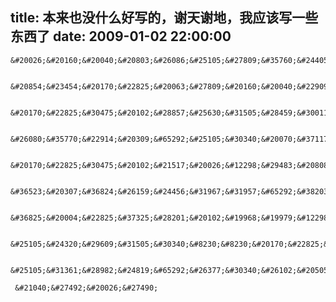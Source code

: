 title: 本来也没什么好写的，谢天谢地，我应该写一些东西了
date: 2009-01-02 22:00:00
---

    &#20026;&#20160;&#20040;&#20803;&#26086;&#25105;&#27809;&#35760;&#24405;&#20160;&#20040;&#65311;&#22240;&#20026;&#27809;&#20160;&#20040;&#20540;&#24471;&#35760;&#24405;&#30340;&#65292;&#23601;&#36825;&#20040;&#31616;&#21333;&#20102;&#12290;

     &#20854;&#23454;&#20170;&#22825;&#20063;&#27809;&#20160;&#20040;&#22909;&#22810;&#30340;&#20102;&#65292;&#21018;&#21018;&#30475;&#21040;&#26377;&#20154;&#35828;&#19968;&#20010;72&#20998;&#38047;&#30340;&#27861;&#21017;&#65292;&#25105;&#21018;&#21018;&#36824;&#21457;&#37038;&#20214;&#35810;&#38382;&#20182;&#65292;&#20182;&#35828;&#20154;&#20307;&#38203;&#28860;&#24212;&#35813;&#36798;&#21040;72&#20998;&#38047;&#65292;30&#20998;&#38047;&#20998;&#35299;&#33026;&#32938;&#65292;12&#20998;&#38047;&#21560;&#25910;&#38041;&#36136;&#21543;&#65292;&#28982;&#21518;30&#20998;&#38047;&#38203;&#28860;&#32908;&#32905;&#21644;&#39592;&#39612;&#8230;&#8230;&#22909;&#20687;&#26159;&#65292;&#24076;&#26395;&#20182;&#20250;&#22238;&#22797;&#25105;&#30340;&#37038;&#20214;

     &#20170;&#22825;&#30475;&#20102;&#28857;&#25630;&#31505;&#28459;&#30011;&#65292;&#20284;&#20046;&#24515;&#24773;&#30171;&#24555;&#19968;&#28857;&#20102;&#8230;&#8230;&#20294;&#26159;&#30475;&#19968;&#20123;&#28459;&#30011;&#65292;&#24515;&#24773;&#20063;&#22833;&#33853;&#20102;&#19968;&#28857;&#20102;&#8230;&#8230;&#25152;&#20197;&#25345;&#24179;&#20102;&#8230;&#8230;&#21487;&#24694;&#65281;

     &#26080;&#35770;&#22914;&#20309;&#65292;&#25105;&#30340;&#20070;&#37117;&#37038;&#21040;&#20102;&#65292;&#25105;&#36824;&#26377;&#20160;&#20040;&#29702;&#30001;&#19981;&#20840;&#24515;&#20840;&#24847;&#23398;&#20064;&#65311;&#8230;&#8230;&#22909;&#21543;&#65292;&#19981;&#38656;&#35201;&#30495;&#27491;&#30340;&#20840;&#24515;&#20840;&#24847;&#8230;&#8230;&#19981;&#34892;&#8230;&#8230;&#25105;&#30340;&#30446;&#26631;&#26159;&#20840;&#24515;&#20840;&#24847;&#8230;&#8230;&#36825;&#20010;&#38382;&#39064;&#31561;&#20250;&#20799;&#20877;&#24819;&#8230;&#8230;

     &#20170;&#22825;&#30475;&#20102;&#21517;&#20026;&#12298;&#29483;&#20808;&#29983;&#25289;&#38754;&#23627;&#12299;&#30340;&#22235;&#26684;&#28459;&#30011;&#65292;&#36824;&#19981;&#38169;&#65292;&#22235;&#26684;&#19968;&#33324;&#37117;&#26159;&#25630;&#31505;&#30340;&#20316;&#21697;&#65292;&#36825;&#37096;&#20063;&#38750;&#24120;&#19981;&#38169;&#65292;&#26377;&#28857;&#20687;&#12298;&#21315;&#22855;&#30334;&#24618;&#12299;&#37027;&#20010;&#28459;&#30011;&#19968;&#26679;&#65292;&#20063;&#24456;&#26377;&#24847;&#24605;&#12290;

     &#36523;&#20307;&#36824;&#26159;&#24456;&#31967;&#31957;&#65292;&#38203;&#28860;&#36824;&#27809;&#32487;&#32493;&#36827;&#34892;&#8230;&#8230;&#21487;&#24796;&#8230;&#8230;&#21487;&#24796;&#8230;&#8230;&#21487;&#24680;&#8230;&#8230;&#21487;&#24680;&#8230;&#8230;&#39640;&#20852;&#8230;&#8230;&#39640;&#20852;&#8230;&#8230;&#21162;&#21147;&#8230;&#8230;&#21162;&#21147;&#8230;&#8230;

     &#36825;&#20004;&#22825;&#37325;&#28201;&#20102;&#19968;&#19979;&#12298;&#26143;&#29699;&#22823;&#25112;&#12299;&#30340;&#30005;&#24433;&#65292;&#19979;&#36733;&#20102;avi&#30340;&#35270;&#39057;&#65288;&#25105;&#27809;&#20180;&#32454;&#30475;&#26159;&#20160;&#20040;&#32534;&#30721;&#26684;&#24335;&#30340;&#65289;&#65292;&#26143;&#25112;&#30340;&#19990;&#30028;&#8230;&#8230;&#26377;&#33521;&#38596;&#20027;&#20041;&#30340;&#23384;&#22312;&#65292;jedi&#21644;sith&#20284;&#20046;&#24378;&#65292;&#20294;&#21448;&#20284;&#20046;&#24456;&#24369;&#65292;&#20284;&#20046;&#21482;&#35201;&#26377;&#19968;&#21457;&#23376;&#24377;&#21644;&#19968;&#20811;&#27602;&#33647;&#23601;&#33021;&#35753;&#20182;&#20204;&#27515;&#8230;&#8230;&#20294;&#26159;&#20182;&#20204;&#23601;&#27515;&#19981;&#20102;&#8230;&#8230;&#38590;&#36947;&#20182;&#20204;&#26377;&#38544;&#34255;&#23646;&#24615;&#8220;&#36816;&#27668;&#8221;&#65311;&#38590;&#36947;&#21407;&#21147;&#23601;&#26159;&#36816;&#27668;&#65311;&#65281;

     &#25105;&#24320;&#29609;&#31505;&#30340;&#8230;&#8230;&#20170;&#22825;&#20063;&#30475;&#20102;&#12298;&#22320;&#29699;&#19978;&#26368;&#24378;&#30340;&#26032;&#23064;&#12299;&#30340;vol11&#65292;&#20284;&#20046;&#65292;&#28459;&#30011;&#20013;&#24635;&#26377;&#27494;&#21147;&#26159;&#20915;&#32988;&#30340;&#20851;&#38190;&#36825;&#19968;&#24605;&#24819;&#8230;&#8230;&#24456;&#26159;&#22855;&#24618;&#8230;&#8230;

     &#25105;&#31361;&#28982;&#24819;&#65292;&#26377;&#30340;&#26102;&#20505;&#21543;&#65292;&#20316;&#32773;&#24635;&#20250;&#36991;&#20813;&#19968;&#20123;&#19981;&#22909;&#30340;&#19996;&#35199;&#30340;&#23384;&#22312;&#65292;&#21051;&#24847;&#30340;&#34924;&#25176;&#20986;&#22909;&#30340;&#19996;&#35199;&#8230;&#8230;&#23601;&#22914;&#21516;&#27494;&#26519;&#22823;&#20384;&#20174;&#26469;&#19981;&#19978;&#21397;&#25152;&#65292;&#27809;&#26377;&#27442;&#26395;&#19968;&#26679;&#65288;&#33267;&#23569;&#24456;&#22823;&#37096;&#20998;&#65292;&#27969;&#34892;&#30340;&#37027;&#19968;&#37096;&#20998;&#20013;&#30340;&#24456;&#22823;&#37096;&#20998;&#65289;&#8230;&#8230;&#24456;&#38590;&#29730;&#30952;&#8230;&#8230;&#25105;&#30340;&#24847;&#24605;&#26159;&#65292;&#25105;&#36825;&#20040;&#24819;&#65292;&#22823;&#27010;&#26159;&#22240;&#20026;&#25105;&#30340;&#24605;&#24819;&#24050;&#32463;&#34987;&#40657;&#26263;&#21407;&#21147;&#33104;&#34432;&#30340;&#20851;&#31995;&#20040;&#65311;&#23601;&#22909;&#20687;&#37027;&#24352;&#26159;&#28023;&#35930;&#36824;&#26159;&#30007;&#22899;&#30340;&#37027;&#20010;&#22270;&#29255;&#19968;&#26679;&#20040;&#65311;&#22240;&#20026;&#25105;&#30340;&#24605;&#24819;&#37324;&#35748;&#20026;&#20154;&#20250;&#37027;&#26679;&#65292;&#25152;&#20197;&#25105;&#25165;&#20250;&#37027;&#20040;&#24819;&#30340;&#65311;&#24754;&#21696;&#65281;

     &#21040;&#27492;&#20026;&#27490;
